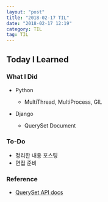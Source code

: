 ```yaml
---
layout: "post"
title: "2018-02-17 TIL"
date: "2018-02-17 12:19"
category: TIL
tag: TIL
---
```


## Today I Learned

### What I Did

- Python
  - MultiThread, MultiProcess, GIL

- Django
  - QuerySet Document

### To-Do

* 정리한 내용 포스팅
* 면접 준비

### Reference
* [QuerySet API docs](https://docs.djangoproject.com/en/2.0/ref/models/querysets/)
